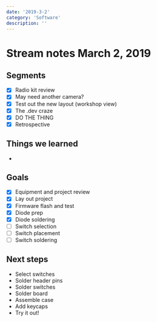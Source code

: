 ```yaml
---
date: '2019-3-2'
category: 'Software'
description: ''
---
```


# Stream notes March 2, 2019

## Segments

- [x] Radio kit review
- [x] May need another camera?
- [x] Test out the new layout (workshop view)
- [x] The .dev craze
- [x] DO THE THING
- [x] Retrospective

## Things we learned

-

## Goals

- [x] Equipment and project review
- [x] Lay out project
- [x] Firmware flash and test
- [x] Diode prep
- [x] Diode soldering
- [ ] Switch selection
- [ ] Switch placement
- [ ] Switch soldering

## Next steps

- Select switches
- Solder header pins
- Solder switches
- Solder board
- Assemble case
- Add keycaps
- Try it out!
